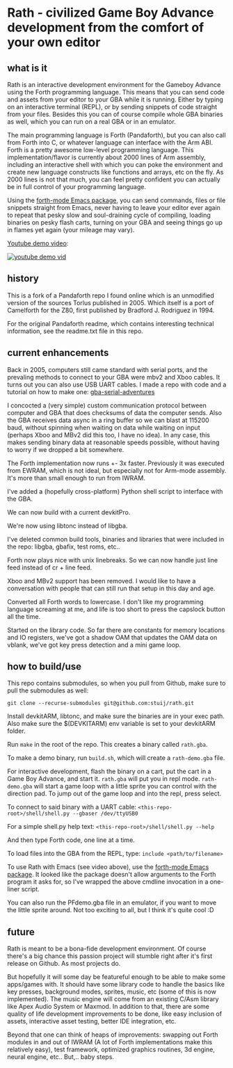 # Rath - civilized Game Boy Advance development from the comfort of your own editor

## what is it

Rath is an interactive development environment for the Gameboy Advance using the Forth programming language. This
means that you can send code and assets from your editor to your GBA while it is
running. Either by typing on an interactive terminal (REPL), or by sending
snippets of code straight from your files. Besides this you can of course
compile whole GBA binaries as well, which you can run on a real GBA or in an
emulator.

The main programming language is Forth (Pandaforth), but you can also call from Forth into C,
or whatever language can interface with the Arm ABI. Forth is a pretty awesome low-level programming language. This implementation/flavor is currently about 2000 lines of Arm assembly, including an interactive shell with which you can poke the environment and create new language constructs like functions and arrays, etc on the fly. As 2000 lines is not that much, you can feel pretty confident you can actually be in full control of your programming language.

Using the [forth-mode Emacs package](https://github.com/larsbrinkhoff/forth-mode), you can send commands, files or file snippets straight from Emacs, never having to leave your editor ever again to repeat that pesky slow and soul-draining cycle of compiling, loading binaries on pesky flash carts, turning on your GBA and seeing things go up in flames yet again (your mileage may vary).

[Youtube demo video](https://www.youtube.com/watch?v=tLI-5SVOY5A):

[![youtube demo vid](https://img.youtube.com/vi/tLI-5SVOY5A/sddefault.jpg)](https://www.youtube.com/watch?v=tLI-5SVOY5A)

## history

This is a fork of a Pandaforth repo I found online which is an unmodified
version of the sources Torlus published in 2005. Which itself is a port of
Camelforth for the Z80, first published by Bradford J. Rodriguez in 1994.

For the original Pandaforth readme, which contains interesting technical
information, see the readme.txt file in this repo.

## current enhancements

Back in 2005, computers still came standard with serial ports, and the prevaling
methods to connect to your GBA were mbv2 and Xboo cables. It turns out you can
also use USB UART cables. I made a repo with code and a tutorial on how to make
one: [gba-serial-adventures](https://github.com/stuij/gba-serial-adventures)

I concocted a (very simple) custom communication protocol between computer and
GBA that does checksums of data the computer sends. Also the GBA receives data
async in a ring buffer so we can blast at 115200 baud, without spinning when
waiting on data while waiting on input (perhaps Xboo and MBv2 did this too, I
have no idea). In any case, this makes sending binary data at reasonable speeds
possible, without having to worry if we dropped a bit somewhere.

The Forth implementation now runs +- 3x faster. Previously it was executed from
EWRAM, which is not ideal, but especially not for Arm-mode assembly. It's more
than small enough to run from IWRAM.

I've added a (hopefully cross-platform) Python shell script to interface with
the GBA.

We can now build with a current devkitPro.

We're now using libtonc instead of libgba.

I've deleted common build tools, binaries and libraries that were included in
the repo: libgba, gbafix, test roms, etc..

Forth now plays nice with unix linebreaks. So we can now handle just line feed
instead of cr + line feed.

Xboo and MBv2 support has been removed. I would like to have a conversation with
people that can still run that setup in this day and age.

Converted all Forth words to lowercase. I don't like my programming language
screaming at me, and life is too short to press the capslock button all the
time.

Started on the library code. So far there are constants for memory locations and
IO registers, we've got a shadow OAM that updates the OAM data on vblank, we've
got key press detection and a mini game loop.

## how to build/use

This repo contains submodules, so when you pull from Github, make sure to pull
the submodules as well:

    git clone --recurse-submodules git@github.com:stuij/rath.git

Install devkitARM, libtonc, and make sure the binaries are in your exec
path. Also make sure the $(DEVKITARM) env variable is set to your devkitARM
folder.

Run `make` in the root of the repo. This creates a binary called `rath.gba`.

To make a demo binary, run `build.sh`, which will create a `rath-demo.gba` file.

For interactive development, flash the binary on a cart, put the cart in a Game
Boy Advance, and start it. `rath.gba` will put you in repl mode. `rath-demo.gba` will
start a game loop with a little sprite you can control with the direction
pad. To jump out of the game loop and into the repl, press select.

To connect to said binary with a UART cable:
`<this-repo-root>/shell/shell.py --gbaser /dev/ttyUSB0`

For a simple shell.py help text:
`<this-repo-root>/shell/shell.py --help`

And then type Forth code, one line at a time.

To load files into the GBA from the REPL, type:
`include <path/to/filename>`

To use Rath with Emacs (see video above), use the [forth-mode Emacs
package](https://github.com/larsbrinkhoff/forth-mode). It looked like the
package doesn't allow arguments to the Forth program it asks for, so I've
wrapped the above cmdline invocation in a one-liner script.

You can also run the PFdemo.gba file in an emulator, if you want to move the
little sprite around. Not too exciting to all, but I think it's quite cool :D

## future

Rath is meant to be a bona-fide development environment. Of course there's a big
chance this passion project will stumble right after it's first release on
Github. As most projects do.

But hopefully it will some day be featureful enough to be able to make some
apps/games with. It should have some library code to handle the basics like key
presses, background modes, sprites, music, etc (some of this is now
implemented). The music engine will come from an existing C/Asm library like
Apex Audio System or Maxmod. In addition to that, there are some quality of life
development improvements to be done, like easy inclusion of assets, interactive
asset testing, better IDE integration, etc.

Beyond that one can think of heaps of improvements: swapping out Forth modules
in and out of IWRAM (A lot of Forth implementations make this relatively easy),
test framework, optimized graphics routines, 3d engine, neural engine, etc.. But,..
baby steps.

